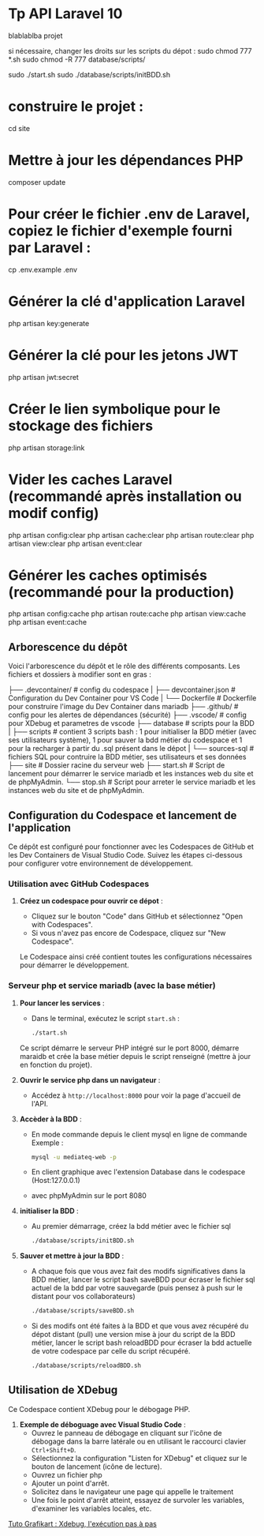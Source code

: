 # Tp API Laravel 10

blablablba projet







si nécessaire, changer les droits sur les scripts du dépot :
sudo chmod 777 *.sh
sudo chmod -R 777 database/scripts/



sudo ./start.sh 
sudo ./database/scripts/initBDD.sh



# construire le projet :

cd site

# Mettre à jour les dépendances PHP
composer update

# Pour créer le fichier .env de Laravel, copiez le fichier d'exemple fourni par Laravel :
cp .env.example .env

# Générer la clé d'application Laravel
php artisan key:generate

# Générer la clé pour les jetons JWT
php artisan jwt:secret

# Créer le lien symbolique pour le stockage des fichiers
php artisan storage:link

# Vider les caches Laravel (recommandé après installation ou modif config)
php artisan config:clear
php artisan cache:clear
php artisan route:clear
php artisan view:clear
php artisan event:clear

# Générer les caches optimisés (recommandé pour la production)
php artisan config:cache
php artisan route:cache
php artisan view:cache
php artisan event:cache




## Arborescence du dépôt

Voici l'arborescence du dépôt et le rôle des différents composants. Les fichiers et dossiers à modifier sont en gras :

├── .devcontainer/ # config du codespace
|  ├── devcontainer.json # Configuration du Dev Container pour VS Code
|  └── Dockerfile # Dockerfile pour construire l'image du Dev Container  dans mariadb 
├── .github/ # config pour les alertes de dépendances (sécurité)
├── .vscode/ # config pour XDebug et parametres de vscode
├── database # scripts pour la BDD
|  ├── scripts # contient 3 scripts bash : 1 pour initialiser la BDD métier (avec ses utilisateurs système), 1 pour sauver la bdd métier du codespace et 1 pour la recharger à partir du .sql présent dans le dépot
|  └── sources-sql # fichiers SQL pour contruire la BDD métier, ses utilisateurs et ses données 
├── site # Dossier racine du serveur web
├── start.sh # Script de lancement pour démarrer le service mariadb et les instances web du site et de phpMyAdmin.
└── stop.sh # Script pour arreter le service mariadb et les instances web du site et de phpMyAdmin.


## Configuration du Codespace et lancement de l'application

Ce dépôt est configuré pour fonctionner avec les Codespaces de GitHub et les Dev Containers de Visual Studio Code. Suivez les étapes ci-dessous pour configurer votre environnement de développement.


### Utilisation avec GitHub Codespaces
1. **Créez un codespace pour ouvrir ce dépot** :
   - Cliquez sur le bouton "Code" dans GitHub et sélectionnez "Open with Codespaces".
   - Si vous n'avez pas encore de Codespace, cliquez sur "New Codespace".

   Le Codespace ainsi créé contient toutes les configurations nécessaires pour démarrer le développement.

### Serveur php et service mariadb (avec la base métier)

1. **Pour lancer les services** :
   - Dans le terminal, exécutez le script `start.sh` :
     ```bash
     ./start.sh
     ```
   Ce script démarre le serveur PHP intégré sur le port 8000, démarre maraidb et crée la base métier depuis le script renseigné (mettre à jour en fonction du projet).

2. **Ouvrir le service php dans un navigateur** :
   - Accédez à `http://localhost:8000` pour voir la page d'accueil de l'API.

3. **Accèder à la BDD** :
   - En mode commande depuis le client mysql en ligne de commande
   Exemple : 
      ```bash
      mysql -u mediateq-web -p
      ```
   - En client graphique avec l'extension Database dans le codespace (Host:127.0.0.1)

   - avec phpMyAdmin sur le port 8080

4. **initialiser la BDD** :
   - Au premier démarrage, créez la bdd métier avec le fichier sql 
      ```bash
      ./database/scripts/initBDD.sh 
      ```

5. **Sauver et mettre à jour la BDD** :
   - A chaque fois que vous avez fait des modifs significatives dans la BDD métier, lancer le script bash saveBDD pour écraser le fichier sql actuel de la bdd par votre sauvegarde (puis pensez à push sur le distant pour vos collaborateurs)
      ```bash
      ./database/scripts/saveBDD.sh 
      ```
   - Si des modifs ont été faites à la BDD et que vous avez récupéré du dépot distant (pull) une version mise à jour du script de la BDD métier, lancer le script bash reloadBDD pour écraser la bdd actuelle de votre codespace par celle du script récupéré.
      ```bash
      ./database/scripts/reloadBDD.sh 
      ```

## Utilisation de XDebug

Ce Codespace contient XDebug pour le débogage PHP. 

1. **Exemple de déboguage avec Visual Studio Code** :
   - Ouvrez le panneau de débogage en cliquant sur l'icône de débogage dans la barre latérale ou en utilisant le raccourci clavier `Ctrl+Shift+D`.
   - Sélectionnez la configuration "Listen for XDebug" et cliquez sur le bouton de lancement (icône de lecture).
   - Ouvrez un fichier php
   - Ajouter un point d'arrêt.
   - Solicitez dans le navigateur une page qui appelle le traitement
   - Une fois le point d'arrêt atteint, essayez de survoler les variables, d'examiner les variables locales, etc.

[Tuto Grafikart : Xdebug, l'exécution pas à pas ](https://grafikart.fr/tutoriels/xdebug-breakpoint-834)



